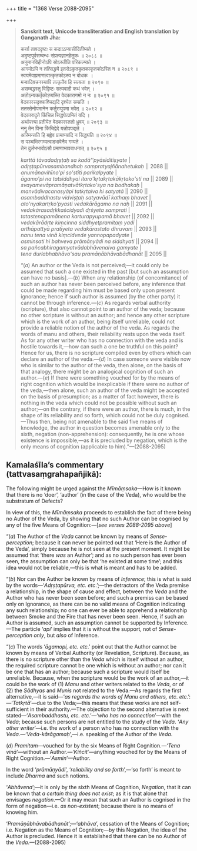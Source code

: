 +++
title = "1368 Verse 2088-2095"

+++
> **Sanskrit text, Unicode transliteration and English translation by Ganganath Jha:** 
>
> कर्त्ता तावददृष्टः स कदाऽऽप्यासीदितीष्यते ।  
> अदृष्टपूर्वसम्बन्धः संप्रत्यज्ञानहेतुकः ॥ २०८८ ॥  
> अनुमानविहीनोऽपि सोऽस्तीति परिकल्प्यते ।  
> आगमोऽपि न तत्सिद्ध्यै इतरोऽकृतकृतकाकृतकोऽस्ति न ॥ २०८९ ॥  
> स्वयमेवाप्रमाणत्वात्कृतकोऽस्य न बोधकः ।  
> मन्वादिवचनस्यापि तत्कृतैव हि सत्यता ॥ २०९० ॥  
> असम्बद्धस्तु विद्विष्टः सत्यवादी कथं भवेत् ।  
> अतोऽन्यकर्तृकोऽप्यस्ति वेदकारागमो न नः ॥ २०९१ ॥  
> वेदकारसदृक्कश्चिद्यदि दृश्येत सम्प्रति ।  
> ततस्तेनोपमानेन कर्तुरप्युपमा भवेत् ॥ २०९२ ॥  
> वेदकारादृते किंचिन्न सिद्ध्येत्प्रमितं यदि ।  
> अर्थापत्त्या प्रतीयेत वेदकारस्ततो ध्रुवम् ॥ २०९३ ॥  
> ननु तेन विना किंचिद्वेदे यन्नोपपद्यते ।  
> अस्मिन्सति हि बह्वेव प्रामाण्यादि न सिद्ध्यति ॥ २०९४ ॥  
> स पञ्चभिरगम्यत्वादभावेनैव गम्यते ।  
> तेन दुर्लभभावोऽसौ प्रमाणाभावबाधनात् ॥ २०९५ ॥ 
>
> *karttā tāvadadṛṣṭaḥ sa kadā''pyāsīditīṣyate* \|  
> *adṛṣṭapūrvasambandhaḥ saṃpratyajñānahetukaḥ* \|\| 2088 \|\|  
> *anumānavihīno'pi so'stīti parikalpyate* \|  
> *āgamo'pi na tatsiddhyai itaro'kṛtakṛtakākṛtako'sti na* \|\| 2089 \|\|  
> *svayamevāpramāṇatvātkṛtako'sya na bodhakaḥ* \|  
> *manvādivacanasyāpi tatkṛtaiva hi satyatā* \|\| 2090 \|\|  
> *asambaddhastu vidviṣṭaḥ satyavādī kathaṃ bhavet* \|  
> *ato'nyakartṛko'pyasti vedakārāgamo na naḥ* \|\| 2091 \|\|  
> *vedakārasadṛkkaścidyadi dṛśyeta samprati* \|  
> *tatastenopamānena karturapyupamā bhavet* \|\| 2092 \|\|  
> *vedakārādṛte kiṃcinna siddhyetpramitaṃ yadi* \|  
> *arthāpattyā pratīyeta vedakārastato dhruvam* \|\| 2093 \|\|  
> *nanu tena vinā kiṃcidvede yannopapadyate* \|  
> *asminsati hi bahveva prāmāṇyādi na siddhyati* \|\| 2094 \|\|  
> *sa pañcabhiragamyatvādabhāvenaiva gamyate* \|  
> *tena durlabhabhāvo'sau pramāṇābhāvabādhanāt* \|\| 2095 \|\| 
>
> “(*a*) An author or the Veda is not perceived;—it could only be assumed that such a one existed in the past [but such an assumption can have no basis].—(*b*) When any relationship (of concomitance) of such an author has never been perceived before, any inference that could be made regarding him must be based only upon present ignorance; hence if such author is assumed (by the other party) it cannot be through inference.—(*c*) As regards verbal authority (scripture), that also cannot point to an author of the veda; because no other scripture is without an author; and hence any other scripture which is the work of an author, being itself unreliable, could not provide a reliable notion of the author of the veda. As regards the words of manu and others, their reliability rests upon the veda itself. As for any other writer who has no connection with the veda and is hostile towards it,—how can such a one be truthful on this point? Hence for us, there is no scripture compiled even by others which can declare an author of the veda.—(*d*) In case someone were visible now who is similar to the author of the veda, then alone, on the basis of that analogy, there might be an analogical cognition of such an author.—(*e*) If there were something vouched for by the means of right cognition which would be inexplicable if there were no author of the veda,—then alone, such an author of the veda might be accepted on the basis of presumption; as a matter of fact however, there is nothing in the veda which could not be possible without such an author;—on the contrary, if there were an author, there is much, in the shape of its reliability and so forth, which could not be duly cognised.—Thus then, being not amenable to the said five means of knowledge, the author in question becomes amenable only to the sixth, negation (non-apprehension): consequently, he is one whose existence is impossible,—as it is precluded by negation, which is the only means of cognition (applicable to him).”—(2088-2095)



## Kamalaśīla’s commentary (tattvasaṃgrahapañjikā):

The following might be urged against the *Mīmāṃsaka*—How is it known that there is no ‘doer’, ‘author’ (in the case of the Veda), who would be the substratum of Defects?

In view of this, the *Mīmāṃsaka* proceeds to establish the fact of there being no Author of the Veda, by showing that no such Author can be cognised by any of the five Means of Cognition:—[*see verses 2088-2095 above*]

“(*a*) The Author of the *Veda* cannot be known by means of *Sense-perception*; because it can never be pointed out that ‘Here is the Author of the Veda’, simply because he is not seen at the present moment. It might be assumed that ‘there *was* an Author’; and as no such person has ever been seen, the assumption can only be that ‘he existed at some time’; and this idea would not be reliable,—this is what is meant and has to be added.

“(*b*) Nor can the Author be known by means of *Inference*; this is what is said by the words—‘*Adṛṣṭapūrva, etc. etc*.’;—the detractors of the Veda premise a relationship, in the shape of cause and effect, between the *Veda* and the Author who has never been seen before; and such a premiss can be based only on Ignorance, as there can be no valid means of Cognition indicating any such relationship; no one can ever be able to apprehend a relationship between Smoke and the Fire that has never been seen. Hence, if such an Author is assumed, such an assumption cannot be supported by Inference.—The particle ‘*api*’ implies that it is without the support, not of *Sense-perception only*, but *also* of Inference.

“(*c*) The words ‘*āgamopi, etc. etc*.’ point out that the Author cannot be known by means of Verbal Authority (or Revelation, Scripture). Because, as there is no scripture other than the *Veda* which is itself without an author, the required scripture cannot be one which is without an author; nor can it be one that has an author; because such a scripture would itself be unreliable. Because, when the scripture would be the work of an author,—it could be the work of (1) *Manu* and other writers related to the *Veda*, or of (2) the *Sādhyas* and *Munis* not related to the Veda.—As regards the first alternative,—it is said—‘*as regards the words of Manu and others, etc*. *etc*.’:—‘*Tatkṛtā*’—due to the Veda;—this means that these works are not self-sufficient in their authority.—The objection to the second alternative is next stated—‘*Asambaddhastu, etc. etc*.’—‘*who has no connection*’—with the *Veda*; because such persons are not entitled to the study of the *Veda*. ‘*Any other writer*’—i.e. the work of a person who has no connection with the *Veda*.—‘*Veda-kārāgamaḥ*’,—i.e. speaking of the Author of the *Veda*.

(*d*) *Pramitam*—vouched for by the six Means of Right Cognition.—‘*Tena vinā*’—without an Author.—‘*Kiñcit*’—anything vouched for by the Means of Right Cognition.—‘*Asmin*’—Author.

In the word ‘*prāmāṇyādi*’, ‘*reliability and so forth*’,—‘so forth’ is meant to include *Dharma* and such notions.

‘*Abhāvena*’;—it is only by the sixth Means of Cognition, *Negation*, that it can be known that *a certain thing does not exist*; as it is that alone that envisages *negation*.—Or it may mean that such an Author is cognised in the form of negation—i.e. *as non-existent*; because there is no means of knowing him.

‘*Pramāṇābhāvabādhanāt*’;—‘*abhāva*’, cessation of the Means of Cognition; i.e. Negation as the Means of Cognition;—by this Negation, the idea of the Author is precluded. Hence it is established that there can be no Author of the *Veda*.—(2088-2095)


